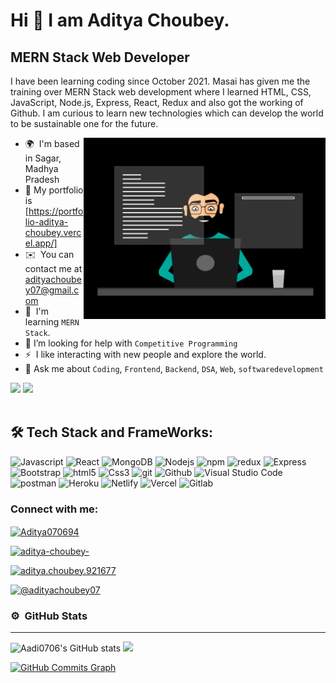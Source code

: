
Hi 👋 I am Aditya Choubey.
===============================

MERN Stack Web Developer
------------------------

I have been learning coding since October 2021. Masai has given me the training over MERN Stack web development where I learned HTML, CSS, JavaScript, Node.js, Express, React, Redux and also got the working of Github. I am curious to learn new technologies which can develop the world to be sustainable one for the future.


<img src="./thoughtworks-gif_dribbble-readme-photo.gif" height=290px align="right" />

* 🌍  I'm based in Sagar, Madhya Pradesh
* 💬  My portfolio is [https://portfolio-aditya-choubey.vercel.app/]
* ✉️  You can contact me at [adityachoubey07@gmail.com](mailto:adityachoubey07@gmail.com)
* 🧠  I'm learning `MERN Stack`.
* 🤔  I’m looking for help with `Competitive Programming`
* ⚡  I like interacting with new people and explore the world.
* 💬  Ask me about `Coding`, `Frontend`, `Backend`,  `DSA`,  `Web`,  `softwaredevelopment`


<a href="https://www.twitter.com/Aditya070694" target="_blank" rel="noreferrer"><img
src="https://img.shields.io/twitter/follow/Aditya070694?logo=twitter&style=for-the-badge&color=ef4444&labelColor=365314"
/></a> <a href="https://www.github.com/Aadi0706" target="_blank" rel="noreferrer"><img
src="https://img.shields.io/github/followers/Aadi0706?logo=github&style=for-the-badge&color=ef4444&labelColor=365314" /></a>
<br/>
<br/>
## 🛠️ Tech Stack and FrameWorks:

<p align="left">
<img alt="Javascript" src="https://img.shields.io/badge/JavaScript-323330?style=for-the-badge&logo=javascript&logoColor=F7DF1E"  height="25px"/>
<img alt="React" src="https://img.shields.io/badge/React-20232A?style=for-the-badge&logo=react&logoColor=61DAFB" height="25px"/>
<img alt="MongoDB" src="https://img.shields.io/badge/-MongoDB-13aa52?style=flat-square&logo=mongodb&logoColor=white"  height="25px"/>
<img alt="Nodejs" src="https://img.shields.io/badge/-Nodejs-43853d?style=flat-square&logo=Node.js&logoColor=white"  height="25px"/>
<img alt="npm" src="https://img.shields.io/badge/NPM-%23000000.svg?style=for-the-badge&logo=npm&logoColor=white" height="25px"/>
<img alt="redux" src="https://img.shields.io/badge/-Redux-764ABC?style=flat-square&logo=redux&logoColor=white" height="25px"/>
 <img alt="Express" src="https://img.shields.io/badge/express.js-%23404d59.svg?style=for-the-badge&logo=express&logoColor=%2361DAFB" height="25px"/>
<img alt="Bootstrap" src="https://img.shields.io/badge/Bootstrap-563D7C?style=for-the-badge&logo=bootstrap&logoColor=white" height="25px"/>
<img alt="html5" src="https://img.shields.io/badge/HTML5-E34F26?style=for-the-badge&logo=html5&logoColor=white" height="25px"/>
<img alt="Css3" src="https://img.shields.io/badge/CSS3-1572B6?style=for-the-badge&logo=css3&logoColor=white" height="25px"/>
<img alt="git" src="https://img.shields.io/badge/-Git-F05032?style=flat-square&logo=git&logoColor=white" height="25px"/>
 <img alt="Github" src="https://img.shields.io/badge/-GitHub-black?style=flat-square&logo=github" height="25px"/>
 <img alt="Visual Studio Code" src="https://img.shields.io/badge/-Visual%20Studio%20Code-05122A?style=flat&logo=visual-studio-code&logoColor=007ACC" height="25px"/>
 <img alt="postman" src="https://img.shields.io/badge/-Postman-00C7B7?style=flat-square&logo=postman&logoColor=white" height="25px"/>
 <img alt="Heroku" src="https://img.shields.io/badge/-Heroku-430098?style=flat-square&logo=heroku&logoColor=white" height="25px"/>
  <img alt="Netlify" src="https://img.shields.io/badge/-Netlify-black?style=flat-square&logo=netlify" height="25px"/>
<img alt="Vercel" src="https://img.shields.io/badge/-Vercel-black?style=flat-square&logo=vercel" height="25px"/>
<img alt="Gitlab" src="https://img.shields.io/badge/-Gitlab-black?style=flat-square&logo=gitlab" height="25px"/>
</p>


### Connect with me:
<p align="left">
 
<a href="https://twitter.com/Aditya070694" target="blank"><img align="center"  src="https://raw.githubusercontent.com/rahuldkjain/github-profile-readme-generator/master/src/images/icons/Social/twitter.svg" alt="Aditya070694" height="30" width="40" /></a>
 
<a href="https://linkedin.com/in/aditya-choubey-" target="blank"><img  src="https://raw.githubusercontent.com/rahuldkjain/github-profile-readme-generator/master/src/images/icons/Social/linked-in-alt.svg" alt="aditya-choubey-" height="30" width="40" /></a>
 
<a href="https://facebook.com/aditya.choubey.921677" target="blank"><img  src="https://raw.githubusercontent.com/rahuldkjain/github-profile-readme-generator/master/src/images/icons/Social/facebook.svg" alt="aditya.choubey.921677" height="30" width="40" /></a>
 
<a href="https://medium.com/@adityachoubey07" target="blank"><img  src="https://raw.githubusercontent.com/rahuldkjain/github-profile-readme-generator/master/src/images/icons/Social/medium.svg" alt="@adityachoubey07" height="30" width="40" /></a>
 
</p>


### ⚙️ &nbsp;GitHub Stats
 <hr>
<div display="flex">
<!-- <a href="http://www.github.com/Aadi0706"> -->
 <img src="https://github-readme-stats.vercel.app/api?username=Aadi0706&show_icons=true&hide=&count_private=true&title_color=facc15&text_color=ffffff&icon_color=ef4444&bg_color=365314&hide_border=true&show_icons=true" alt="Aadi0706's GitHub stats" />

<img src="https://github-readme-streak-stats.herokuapp.com/?user=Aadi0706&stroke=ffffff&background=365314&ring=facc15&fire=facc15&currStreakNum=ffffff&currStreakLabel=facc15&sideNums=ffffff&sideLabels=ffffff&dates=ffffff&hide_border=true" />
 </div>

<a href="http://www.github.com/Aadi0706"><img src="https://activity-graph.herokuapp.com/graph?username=Aadi0706&bg_color=365314&color=ffffff&line=ef4444&point=ffffff&area_color=365314&area=true&hide_border=true&custom_title=GitHub%20Commits%20Graph" alt="GitHub Commits Graph" /></a>

<!-- <a href="https://github.com/Aadi0706" align="left"><img src="https://github-readme-stats.vercel.app/api/top-langs/?username=Aadi0706&langs_count=10&title_color=facc15&text_color=ffffff&icon_color=ef4444&bg_color=365314&hide_border=true&locale=en&custom_title=Top%20%Languages" alt="Top Languages" /></a> -->

<!-- ### 🏆 GitHub Profile Trophy:
<p align="center">
<a href="https://github.com/ryo-ma/github-profile-trophy">
  <img width=800 src="https://github-profile-trophy.vercel.app/?username=Aadi0706&column=8&theme=onedark&no-frame=true&no-bg=true"/>
</a>
</p>

![](https://github.com/Aadi0706/prajaktahadole/blob/main/imgs/bottom_header.svg) -->

